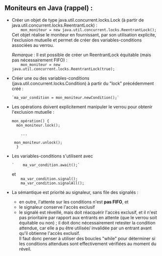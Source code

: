 Moniteurs en Java (rappel) :
--------------------

 - Créer un objet de type java.util.concurrent.locks.Lock
   (à partir de java.util.concurrent.locks.ReentrantLock) :     
      `    mon_moniteur = new java.util.concurrent.locks.ReentrantLock();`       
   Cet objet réalise le moniteur en fournissant, par son utilisation
   explicite, l'exclusion mutuelle et permet de créer des
   variables-conditions associées au verrou.  
   `    `  
   *Remarque* :  Il est possible de créer un ReentrantLock équitable (mais pas nécessairement FIFO) :  
      `    mon_moniteur = new java.util.concurrent.locks.ReentrantLock(true);`
      

 - Créer une ou des variables-conditions (java.util.concurrent.locks.Condition)
   à partir du "lock" précédemment créé :
   
       `ma_var_condition = mon_moniteur.newCondition();`

 - Les opérations doivent explicitement manipuler le verrou pour obtenir
   l'exclusion mutuelle :
   
    `mon_opération() {`   
    `  mon_moniteur.lock();`     
       
    `     ...           `
    
    `  mon_moniteur.unlock(); `         
    `  }`

 - Les variables-conditions s'utilisent avec
 
       `    ma_var_condition.await();`     
   et  
       `    ma_var_condition.signal();`      
       `    ma_var_condition.signalAll();`
   
 - La sémantique est priorité au signaleur, sans file des signalés : 
	* en outre, l'attente sur les conditions n'est **pas FIFO**, et
	* le signaleur conserve l'accès exclusif
	* le signalé est réveillé, mais doit réacquérir l'accès exclusif, et il n'est pas
 	   prioritaire par rapport aux entrants en attente (que le verrou soit équitable ou non) ;
 	   il doit donc nécessairement retester la condition attendue, car elle a pu être utilisée/
 	   invalidée par un entrant avant qu'il obtienne l'accès exclusif.  
   Il faut donc penser à utiliser des boucles "while" pour déterminer si les conditions 
   attendues sont effectivement vérifiées au moment du réveil.